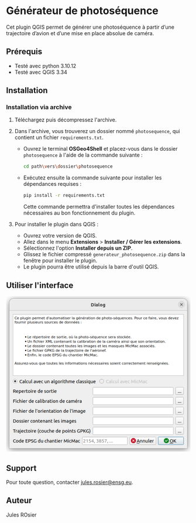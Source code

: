 
# Générateur de photoséquence
Cet plugin QGIS permet de générer une photoséquence à partir d’une trajectoire d’avion et d’une mise en place
absolue de caméra.

## Prérequis
* Testé avec python 3.10.12 
* Testé avec QGIS 3.34

## Installation
### Installation via archive

1. Téléchargez puis décompressez l'archive.
2. Dans l'archive, vous trouverez un dossier nommé `photosequence`, qui contient un fichier `requirements.txt`. 
   - Ouvrez le terminal **OSGeo4Shell** et placez-vous dans le dossier `photosequence` à l'aide de la commande suivante :
     ```bash
     cd path\vers\dossier\photosequence
     ```
   - Exécutez ensuite la commande suivante pour installer les dépendances requises :
     ```bash
     pip install -r requirements.txt
     ```
     Cette commande permettra d'installer toutes les dépendances nécessaires au bon fonctionnement du plugin.

3. Pour installer le plugin dans QGIS :
   - Ouvrez votre version de QGIS.
   - Allez dans le menu **Extensions** > **Installer / Gérer les extensions**.
   - Sélectionnez l'option **Installer depuis un ZIP**.
   - Glissez le fichier compressé `generateur_photosequence.zip` dans la fenêtre pour installer le plugin.
   - Le plugin pourra être utilisé depuis la barre d'outil QGIS.
	


## Utiliser l'interface
![Interface](./Images/interface_plugin.png)


## Support
Pour toute question, contacter jules.rosier@ensg.eu.

## Auteur
Jules ROsier

